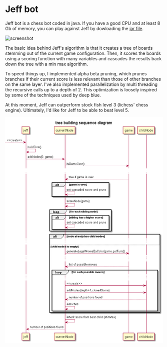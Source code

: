 # Jeff bot

Jeff bot is a chess bot coded in java. If you have a good CPU and at least 8 Gb of memory, you can play against Jeff by dowloading the [jar file](https://github.com/BorysSerbyn/Jeff-bot/tree/master/out/artifacts/chess_jar).

![screenshot](https://i.imgur.com/MEmtkXk.jpg)

The basic idea behind Jeff's algorithm is that it creates a tree of boards stemming out of the current game configuration. Then, it scores the boards using a scoring function with many variables and cascades the results back down the tree with a min max algorithm.

To speed things up, I implemented alpha beta pruning, which prunes branches if their current score is less relevant than those of other branches on the same layer. I've also implemented parallelization by multi threading the recursive calls up to a depth of 2. This optimization is loosely inspired by some of the techniques used by deep blue.

At this moment, Jeff can outperform stock fish level 3 (lichess' chess engine). Ultimately, I'd like for Jeff to be able to beat level 5.

![diagram](/docs/tree%20building%20sequence%20diagram.png)
